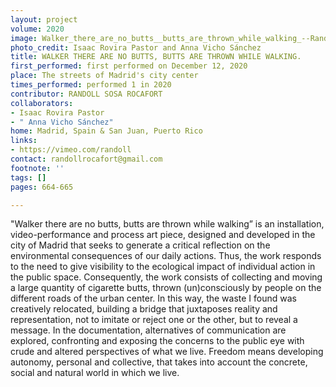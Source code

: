 ```yaml
---
layout: project
volume: 2020
image: Walker_there_are_no_butts__butts_are_thrown_while_walking_--Randoll_Sosa_Rocafort.jpg
photo_credit: Isaac Rovira Pastor and Anna Vicho Sánchez
title: WALKER THERE ARE NO BUTTS, BUTTS ARE THROWN WHILE WALKING.
first_performed: first performed on December 12, 2020
place: The streets of Madrid's city center
times_performed: performed 1 in 2020
contributor: RANDOLL SOSA ROCAFORT
collaborators:
- Isaac Rovira Pastor
- " Anna Vicho Sánchez"
home: Madrid, Spain & San Juan, Puerto Rico
links:
- https://vimeo.com/randoll
contact: randollrocafort@gmail.com
footnote: ''
tags: []
pages: 664-665

---
```


"Walker there are no butts, butts are thrown while walking” is an installation, video-performance and process art piece, designed and developed in the city of Madrid that seeks to generate a critical reflection on the environmental consequences of our daily actions. Thus, the work responds to the need to give visibility to the ecological impact of individual action in the public space. Consequently, the work consists of collecting and moving a large quantity of cigarette butts, thrown (un)consciously by people on the different roads of the urban center. In this way, the waste I found was creatively relocated, building a bridge that juxtaposes reality and representation, not to imitate or reject one or the other, but to reveal a message. In the documentation, alternatives of communication are explored, confronting and exposing the concerns to the public eye with crude and altered perspectives of what we live. Freedom means developing autonomy, personal and collective, that takes into account the concrete, social and natural world in which we live.
